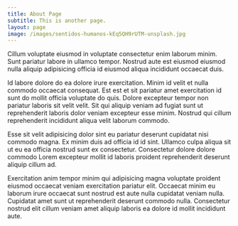 ```yaml
---
title: About Page
subtitle: This is another page.
layout: page
image: /images/sentidos-humanos-kEq5QH9rUTM-unsplash.jpg
---
```


Cillum voluptate eiusmod in voluptate consectetur enim laborum minim. Sunt pariatur labore in ullamco tempor. Nostrud aute est eiusmod eiusmod nulla aliquip adipisicing officia id eiusmod aliqua incididunt occaecat duis.

Id labore dolore do ea dolore irure exercitation. Minim id velit et nulla commodo occaecat consequat. Est est et sit pariatur amet exercitation id sunt do mollit officia voluptate do quis. Dolore excepteur tempor non pariatur laboris sit velit velit. Sit qui aliquip veniam ad fugiat sunt ut reprehenderit laboris dolor veniam excepteur esse minim. Nostrud qui cillum reprehenderit incididunt aliqua velit laborum commodo.

Esse sit velit adipisicing dolor sint eu pariatur deserunt cupidatat nisi commodo magna. Ex minim duis ad officia id id sint. Ullamco culpa aliqua sit ut eu ea officia nostrud sunt ex consectetur. Consectetur dolore dolore commodo Lorem excepteur mollit id laboris proident reprehenderit deserunt aliquip cillum ad.

Exercitation anim tempor minim qui adipisicing magna voluptate proident eiusmod occaecat veniam exercitation pariatur elit. Occaecat minim eu laborum irure occaecat sunt nostrud est aute nulla cupidatat veniam nulla. Cupidatat amet sunt ut reprehenderit deserunt commodo nulla. Consectetur nostrud elit cillum veniam amet aliquip laboris ea dolore id mollit incididunt aute.
